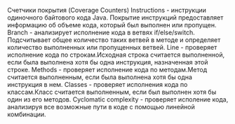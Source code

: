 Счетчики покрытия (Coverage Counters)
Instructions - инструкции одиночного байтового кода Java. Покрытие инструкций предоставляет информацию об объеме кода, который был выполнен или пропущен.
Branch - анализирует исполнение кода в ветвях if/else/switch. Подсчитывает общее количество таких ветвей в методе и определяет количество выполненных или пропущенных ветвей.
Line - проверяет исполнение кода по строкам.Исходная строка считается выполненной, если была выполнена хотя бы одна инструкция, назначенная этой строке.
Methods - проверяет исполнение кода по методам.Метод считается выполненным, если была выполнена хотя бы одна инструкция в нем.
Classes - проверяет исполнения кода по классам.Класс считается выполненным, если был выполнен хотя бы один из его методов.
Cyclomatic complexity - проверяет исполение кода, анализируя все возможные пути в коде с помощью линейной комбинации.
